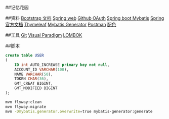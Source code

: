 ##记忆花园

##资料
[Bootstrap 文档](https://v3.bootcss.com/getting-started/)
[Spring web](https://spring.io/guides/gs/serving-web-content/)
[Github OAuth](https://docs.github.com/en/developers/apps/building-oauth-apps)
[Spring boot Mybatis](http://mybatis.org/spring-boot-starter/mybatis-spring-boot-autoconfigure/)
[Spring 官方文档](https://docs.spring.io/spring-boot/docs/2.0.0.RC1/reference/htmlsingle/)
[Thymeleaf](https://www.thymeleaf.org/doc/tutorials/3.0/usingthymeleaf.html)
[Mybatis Generator](https://mybatis.org/generator/)
[Postman](chrome-extension://coohjcphdfgbiolnekdpbcijmhambjff/index.html)
[配色](https://webgradients.com/)

##工具
[Git](https://git-scm.com/download)
[Visual Paradigm](https://www.visual-paradigm.com)
[LOMBOK](https://projectlombok.org/)

##脚本
```sql
create table USER
(
	ID int AUTO_INCREASE primary key not null,
	ACCOUNT_ID VARCHAR(100),
	NAME VARCHAR(50),
	TOKEN CHAR(36),
	GMT_CREAT BIGINT,
	GMT_MODIFIED BIGINT
);
```

```bash
mvn flyway:clean
mvn flyway:migrate
mvn -Dmybatis.generator.overwrite=true mybatis-generator:generate
```
